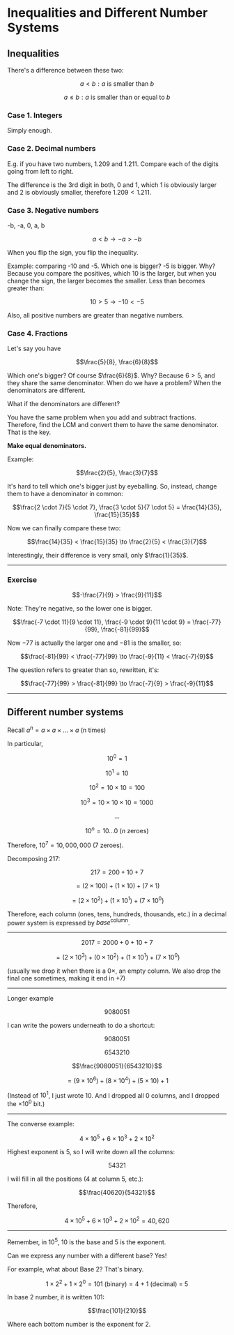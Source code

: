 # Inequalities and Different Number Systems
## Inequalities
There's a difference between these two:

$$a < b: a \text{ is smaller than } b$$

$$a \leq b : a \text{ is smaller than or equal to } b$$

### Case 1. Integers
Simply enough.

### Case 2. Decimal numbers
E.g. if you have two numbers, $1.209$ and $1.211$. Compare each of the digits
going from left to right.

The difference is the 3rd digit in both, $0$ and $1$, which $1$ is obviously
larger and $2$ is obviously smaller, therefore $1.209 < 1.211$.

### Case 3. Negative numbers
-b, -a, 0, a, b

$$a < b \to -a > -b$$

When you flip the sign, you flip the inequality.

Example: comparing -10 and -5. Which one is bigger? -5 is bigger. Why? Because
you compare the positives, which 10 is the larger, but when you change the
sign, the larger becomes the smaller. Less than becomes greater than:

$$10 > 5 \to -10 < -5$$

Also, all positive numbers are greater than negative numbers.

### Case 4. Fractions
Let's say you have

$$\frac{5}{8}, \frac{6}{8}$$

Which one's bigger? Of course $\frac{6}{8}$. Why? Because $6 > 5$, and they
share the same denominator. When do we have a problem? When the denominators
are different.

What if the denominators are different?

You have the same problem when you add and subtract fractions. Therefore, find
the LCM and convert them to have the same denominator. That is the key.

**Make equal denominators.**

Example:

$$\frac{2}{5}, \frac{3}{7}$$

It's hard to tell which one's bigger just by eyeballing. So, instead, change
them to have a denominator in common:

$$\frac{2 \cdot 7}{5 \cdot 7}, \frac{3 \cdot 5}{7 \cdot 5} = \frac{14}{35},
\frac{15}{35}$$

Now we can finally compare these two:

$$\frac{14}{35} < \frac{15}{35} \to \frac{2}{5} < \frac{3}{7}$$

Interestingly, their difference is very small, only $\frac{1}{35}$.

---

### Exercise

$$-\frac{7}{9} > \frac{9}{11}$$

Note: They're negative, so the lower one is bigger.

$$\frac{-7 \cdot 11}{9 \cdot 11}, \frac{-9 \cdot 9}{11 \cdot 9} =
\frac{-77}{99}, \frac{-81}{99}$$

Now $-77$ is actually the larger one and $-81$ is the smaller, so:

$$\frac{-81}{99} < \frac{-77}{99} \to \frac{-9}{11} < \frac{-7}{9}$$

The question refers to greater than so, rewritten, it's:

$$\frac{-77}{99} > \frac{-81}{99} \to \frac{-7}{9} > \frac{-9}{11}$$

---

## Different number systems

Recall $a^n = a \times a \times \dots \times a \text{ (n times)}$

In particular,

$$10^0 = 1$$

$$10^1 = 10$$

$$10^2 = 10 \times 10 = 100$$

$$10^3 = 10 \times 10 \times 10 = 1000$$

$$\dots$$

$$10^n = 10 \dots 0 \text{ ($n$ zeroes)}$$

Therefore, $10^7 = 10,000,000 \text{ (7 zeroes)}$.

Decomposing $217$:

$$217 = 200 + 10 + 7$$

$$=(2 \times 100) + (1 \times 10) + (7 \times 1)$$

$$=(2 \times 10^2) + (1 \times 10^1) + (7 \times 10^0)$$

Therefore, each column (ones, tens, hundreds, thousands, etc.) in a decimal
power system is expressed by $base^\text{column}$.

---

$$2017 = 2000 + 0 + 10 + 7$$

$$=(2 \times 10^3) + (0 \times 10^2) + (1 \times 10^1) + (7 \times 10^0)$$

(usually we drop it when there is a $0 \times$, an empty column. We also drop
the final one sometimes, making it end in $+ 7$)

---

Longer example

$$9080051$$

I can write the powers underneath to do a shortcut:

$$9080051$$

$$6543210$$

$$\frac{9080051}{6543210}$$

$$=(9 \times 10^6) + (8 \times 10^4) + (5 \times 10) + 1$$

(Instead of $10^1$, I just wrote 10. And I dropped all 0 columns, and I dropped
the $\times 10^0$ bit.)

---

The converse example:

$$4 \times 10^5 + 6 \times 10^3 + 2 \times 10^2$$

Highest exponent is 5, so I will write down all the columns:

$$54321$$

I will fill in all the positions (4 at column 5, etc.):

$$\frac{40620}{54321}$$

Therefore,

$$4 \times 10^5 + 6 \times 10^3 + 2 \times 10^2 = 40,620$$

---

Remember, in $10^5$, $10$ is the base and $5$ is the exponent.

Can we express any number with a different base? Yes!

For example, what about Base 2? That's binary.

$$1 \times 2^2  + 1 \times 2^0 = 101 \text{ (binary)}= 4 + 1 \text{ (decimal) =
 5}$$

In base 2 number, it is written $101$:

$$\frac{101}{210}$$

Where each bottom number is the exponent for 2.
